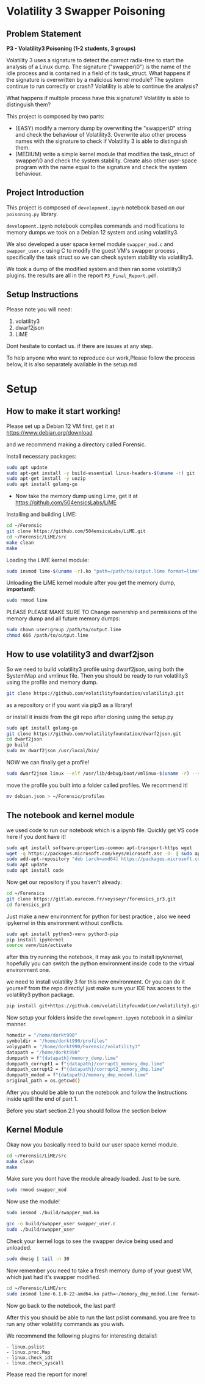 # Volatility 3 Swapper Poisoning

## Problem Statement

**P3 -  Volatility3 Poisoning (1-2 students, 3 groups)**

Volatility 3 uses a signature to detect the correct radix-tree to start the analysis of a Linux dump. 
The signature ("swapper\0") is the name of the idle process and is contained in a field of its  task_struct. What happens if the signature is overwritten by a malicious kernel module? 
The system continue to run correctly or crash? Volatility is able to continue the analysis? 

What happens if multiple process have this signature? Volatility is able to distinguish them?

This project is composed by two parts:
- (EASY) modify a memory dump by overwriting the "swapper\0" string and check the behaviour of Volatility3. Overwrite also other process names with the signature to check if Volatility 3 is able to distinguish them.
- (MEDIUM) write a simple kernel module that modifies the task_struct of swapper\0 and check the system stability. Create also other user-space program with the name equal to the signature and check the system behaviour.



## Project Introduction

This project is composed of  `development.ipynb` notebook based on our `poisoning.py` library.

`development.ipynb` notebook compiles commands and modifications to  memory dumps we took on a Debian 12 system and using volatility3.

We also developed a user space kernel module `swapper_mod.c`  and `swapper_user.c` using C to modify the guest VM's swapper process , specifically the task struct so we can check system stability via volatility3. 


We took a dump of the modified system and then ran some volatility3 plugins. the results are all in the report `P3_Final_Report.pdf`.

## Setup Instructions

Please note you will need:
1. volatility3
2. dwarf2json
3. LiME

Dont hesitate to contact us. if there are issues at any step. 

To help anyone who want to reproduce our work,Please follow the process below, it is also separately available in the setup.md 

# Setup

## How to make it start working!

Please set up a Debian 12 VM first, get it at https://www.debian.org/download

and we recommend making a directory called Forensic.

Install necessary packages:

```sh
sudo apt update
sudo apt-get install -y build-essential linux-headers-$(uname -r) git
sudo apt-get install -y unzip
sudo apt install golang-go
```

- Now take the memory dump using Lime, get it at https://github.com/504ensicsLabs/LiME


Installing and building LiME:

```sh
cd ~/Forensic
git clone https://github.com/504ensicsLabs/LiME.git
cd ~/Forensic/LiME/src
make clean
make
```

Loading the LiME kernel module:
```sh
sudo insmod lime-$(uname -r).ko "path=/path/to/output.lime format=lime"
```

Unloading the LiME kernel module after you get the memory dump, **important!**:
```sh
sudo rmmod lime
```

PLEASE PLEASE MAKE SURE TO Change ownership and permissions of the memory dump and all future memory dumps:

```sh
sudo chown user:group /path/to/output.lime
chmod 666 /path/to/output.lime
```


## How to use volatility3 and dwarf2json

So we need to build volatility3 profile using dwarf2json, using both the SystemMap and vmlinux file. Then you should be ready to run volatility3 using the profile and memory dump.


```sh
git clone https://github.com/volatilityfoundation/volatility3.git
```

as a repository or if you want via pip3 as a library!

or install it inside from the git repo after cloning using the setup.py

```sh
sudo apt install golang-go
git clone https://github.com/volatilityfoundation/dwarf2json.git
cd dwarf2json
go build
sudo mv dwarf2json /usr/local/bin/
```

NOW we can finally get a profile!
```sh
sudo dwarf2json linux --elf /usr/lib/debug/boot/vmlinux-$(uname -r) --system-map /usr/lib/debug/boot/System.map-$(uname -r) > debian.json
```

move the profile you built into a folder called profiles. We recommend it!

```sh
mv debian.json > ~/Forensic/profiles
```

## The notebook and kernel module

we used code to run our notebook which is a ipynb file. Quickly get VS code here if you dont have it!
 
```sh
sudo apt install software-properties-common apt-transport-https wget
wget -q https://packages.microsoft.com/keys/microsoft.asc -O- | sudo apt-key add -
sudo add-apt-repository "deb [arch=amd64] https://packages.microsoft.com/repos/vscode stable main"
sudo apt update
sudo apt install code
```
Now get our repository if you haven't already: 

```sh
cd ~/Forensics
git clone https://gitlab.eurecom.fr/veysseyr/forensics_pr3.git
cd forensics_pr3
```

Just make a new environment for python for best practice , also we need ipykernel in this environment without conflicts.

```sh
sudo apt install python3-venv python3-pip
pip install ipykernel 
source venv/bin/activate
```

after this try running the notebook, it may ask you to install ipyknernel, hopefully you can switch the python environment inside code to the virtual environment one.

we need to install volatility 3 for this new environment. Or you can do it yourself from the repo directly! just make sure your IDE has access to the volatility3 python package.

```sh
pip install git+https://github.com/volatilityfoundation/volatility3.git
```

Now setup your folders inside the `development.ipynb` notebook in a similar manner.

```sh
homedir = "/home/dorkt990"
symboldir = "/home/dorkt990/profiles"
volpypath = "/home/dorkt990/Forensic/volatility3"
datapath = "/home/dorkt990"
dumppath = f"{datapath}/memory_dump.lime"
dumppath_corrupt1 = f"{datapath}/corrupt1_memory_dmp.lime"
dumppath_corrupt2 = f"{datapath}/corrupt2_memory_dmp.lime"
dumppath_moded = f"{datapath}/memory_dmp_moded.lime"
original_path = os.getcwd()
```
After you should be able to run the notebook and follow the Instructions inside uptil the end of part 1. 

Before you start section 2.1 you should follow the section below

## Kernel Module 
Okay now you basically need to build our user space kernel module.

```sh
cd ~/Forensic/LiME/src
make clean
make
```

Make sure you dont have the module already loaded. Just to be sure.
```sh
sudo rmmod swapper_mod
```
Now use the module!
```sh
sudo insmod ./build/swapper_mod.ko

gcc -o build/swapper_user swapper_user.c
sudo ./build/swapper_user
```


Check your kernel logs to see the swapper device being used and unloaded.
```sh
sudo dmesg | tail -n 30
```

Now remember you need to take a fresh memory dump of your guest VM, which just had it's swapper modified.

```sh
cd ~/Forensic/LiME/src
sudo insmod lime-6.1.0-22-amd64.ko path=~/memory_dmp_moded.lime format=lime
```
Now go back to the notebook, the last part!

After this you should be able to run the last pslist command. you are free to run any other volatility commands as you wish.

We recommend the following plugins for interesting details!:

```
- linux.pslist
- linux.proc.Map
- linux.check_idt
- linux.check_syscall
```

Please read the report for more! 
